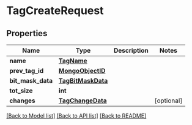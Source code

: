 # TagCreateRequest

## Properties
Name | Type | Description | Notes
------------ | ------------- | ------------- | -------------
**name** | [**TagName**](TagName.md) |  | 
**prev_tag_id** | [**MongoObjectID**](MongoObjectID.md) |  | 
**bit_mask_data** | [**TagBitMaskData**](TagBitMaskData.md) |  | 
**tot_size** | **int** |  | 
**changes** | [**TagChangeData**](TagChangeData.md) |  | [optional] 

[[Back to Model list]](../README.md#documentation-for-models) [[Back to API list]](../README.md#documentation-for-api-endpoints) [[Back to README]](../README.md)


